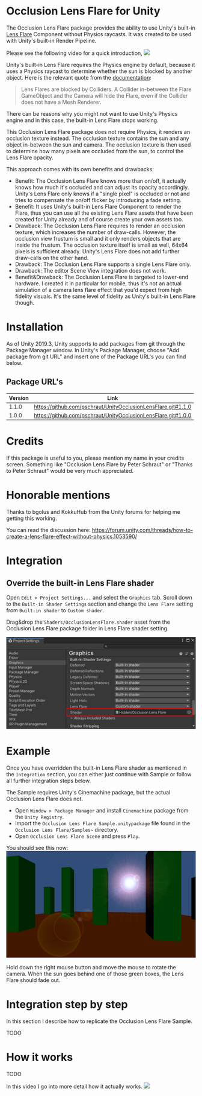 # Occlusion Lens Flare for Unity

The Occlusion Lens Flare package provides the ability to use Unity's built-in [Lens Flare](https://docs.unity3d.com/Manual/class-LensFlare.html) Component without Physics raycasts.
It was created to be used with Unity's built-in Render Pipeline.

Please see the following video for a quick introduction,
[![](http://img.youtube.com/vi/zaN5TLIMcFs/0.jpg)](http://www.youtube.com/watch?v=zaN5TLIMcFs "")

Unity's built-in Lens Flare requires the Physics engine by default, 
because it uses a Physics raycast to determine whether the sun is blocked by another object. 
Here is the relevant quote from the [documentation](https://docs.unity3d.com/Manual/class-LensFlare.html):
> Lens Flares are blocked by Colliders. A Collider in-between the Flare GameObject and the Camera will hide the Flare, even if the Collider does not have a Mesh Renderer.

There can be reasons why you might not want to use Unity's Physics engine and in this case, the built-in Lens Flare stops working.

This Occlusion Lens Flare package does not require Physics, it renders an occlusion texture instead. The occlusion texture contains the sun and any object in-between the sun and camera. The occlusion texture is then used to determine how many pixels are occluded from the sun, to control the Lens Flare opacity.

This approach comes with its own benefits and drawbacks:
* Benefit: The Occlusion Lens Flare knows more than on/off, it actually knows how much it's occluded and can adjust its opacity accordingly. Unity's Lens Flare only knows if a "single pixel" is occluded or not and tries to compensate the on/off flicker by introducing a fade setting.
* Benefit: It uses Unity's built-in Lens Flare Component to render the Flare, thus you can use all the existing Lens Flare assets that have been created for Unity already and of course create your own assets too.
* Drawback: The Occlusion Lens Flare requires to render an occlusion texture, which increases the number of draw-calls. However, the occlusion view frustum is small and it only renders objects that are inside the frustum. The occlusion texture itself is small as well, 64x64 pixels is sufficient already. Unity's Lens Flare does not add further draw-calls on the other hand.
* Drawback: The Occlusion Lens Flare supports a single Lens Flare only.
* Drawback: The editor Scene View integration does not work.
* Benefit&Drawback: The Occlusion Lens Flare is targeted to lower-end hardware. I created it in particular for mobile, thus it's not an actual simulation of a camera lens flare effect that you'd expect from high fidelity visuals. It's the same level of fidelity as Unity's built-in Lens Flare though.
 
# Installation

As of Unity 2019.3, Unity supports to add packages from git through the Package Manager window. 
In Unity's Package Manager, choose "Add package from git URL" and insert one of the Package URL's you can find below.

## Package URL's

| Version  |     Link      |
|----------|---------------|
| 1.1.0 | https://github.com/pschraut/UnityOcclusionLensFlare.git#1.1.0 |
| 1.0.0 | https://github.com/pschraut/UnityOcclusionLensFlare.git#1.0.0 |

# Credits

If this package is useful to you, please mention my name in your credits screen.
Something like "Occlusion Lens Flare by Peter Schraut" or "Thanks to Peter Schraut" would be very much appreciated.

# Honorable mentions

Thanks to bgolus and KokkuHub from the Unity forums for helping me getting this working.

You can read the discussion here: https://forum.unity.com/threads/how-to-create-a-lens-flare-effect-without-physics.1053590/

# Integration

## Override the built-in Lens Flare shader
Open ```Edit > Project Settings...``` and select the ```Graphics``` tab. 
Scroll down to the ```Built-in Shader Settings``` section and change the ```Lens Flare``` setting
from ```Built-in shader``` to ```Custom shader```.

Drag&drop the ```Shaders/OcclusionLensFlare.shader``` asset from the Occlusion Lens Flare package folder in Lens Flare shader setting.

![alt text](Documentation~/images/graphics_settings.png "Lens Flare shader setting")


# Example

Once you have overridden the built-in Lens Flare shader as mentioned in the ```Integration``` section, you can either just continue with Sample or follow all further integration steps below.

The Sample requires Unity's Cinemachine package, but the actual Occlusion Lens Flare does not.

* Open ```Window > Package Manager``` and install ```Cinemachine``` package from the ```Unity Registry```.
* Import the ```Occlusion Lens Flare Sample.unitypackage``` file found in the ```Occlusion Lens Flare/Samples~``` directory.
* Open ```Occlusion Lens Flare Scene``` and press ```Play```.

You should see this now:
![alt text](Documentation~/images/sample.png "Occlusion Lens Flare Sample")

Hold down the right mouse button and move the mouse to rotate the camera.
When the sun goes behind one of those green boxes, the Lens Flare should fade out.

# Integration step by step

In this section I describe how to replicate the Occlusion Lens Flare Sample.

TODO


# How it works

TODO

In this video I go into more detail how it actually works.
[![](http://img.youtube.com/vi/d-0M50W1byk/0.jpg)](http://www.youtube.com/watch?v=d-0M50W1byk "")

